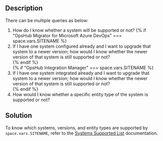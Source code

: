 ## Description

There can be multiple queries as below: 

1. How do I know whether a system will be supported or not?
   {% if "OpsHub Migrator for Microsoft Azure DevOps" === space.vars.SITENAME %}  
2. If I have one system configured already and I want to upgrade that system to a newer version; how would I know whether the newer version of that system is still supported or not?  
   {% endif %}  
   {% if "OpsHub Integration Manager" === space.vars.SITENAME %}  
2. If I have one system integrated already and I want to upgrade that system to a newer version; how would I know whether the newer version of that system is still supported or not?  
   {% endif %}
3. How would I know whether a specific entity type of the system is supported or not? 

## Solution

To know which systems, versions, and entity types are supported by <code class="expression">space.vars.SITENAME</code>, refer to the [Systems Supported List](../../../supported-connectors/systems-supported.md) documentation.

